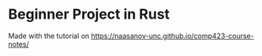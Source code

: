 ﻿# Beginner Project in Rust
Made with the tutorial on https://naasanov-unc.github.io/comp423-course-notes/
